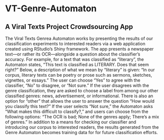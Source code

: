 # VT-Genre-Automaton
## A Viral Texts Project Crowdsourcing App

The Viral Texts Genrea Automaton works by presenting the results of our classification experiments to interested readers via a web application created using RStudio’s Shiny framework. The app presents a newspaper text—or rather its OCR—alongside a question about the classifier’s accuracy. For example, for a text that was classified as “literary”, the Automaton states, “This text is classified as LITERARY. Does that seem right?” Below, a description of what we mean by “literary” is given: “In our corpus, literary texts can be poetry or prose such as sermons, sketches, vignettes, or essays.” The user can choose “Yes” to agree with the classifier, “No” to disagree, or “Not sure.” If the user disagrees with the genre classification, they are asked to choose a label from among our other classified genres: news, advertisement, or informational. There is also an option for “other” that allows the user to answer the question “How would you classify this text?” If the user selects “Not sure,” the Automaton asks “What makes this difficult to classify?,” and users can choose from the following options: “The OCR is bad; None of the genres apply; There’s a mix of genres.” In addition to a means for checking our classifier and introducing our corpus to interested readers, the results generated from the Genre Automaton becomes training data for for future classification efforts.
